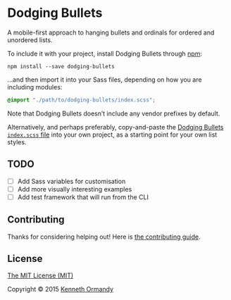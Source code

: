 <!--

[![A great header image you designed, or collaborated on with a designer you work with. It’ll look best when it’s 728px wide, @2x for hi-dpi devices.](preview.png)](https://github.com/kennethormandy/default)

***

-->

# Dodging Bullets

A mobile-first approach to hanging bullets and ordinals for ordered and unordered lists.

To include it with your project, install Dodging Bullets through [npm](http://npmjs.org):

```
npm install --save dodging-bullets
```

…and then import it into your Sass files, depending on how you are including modules:

```scss
@import "./path/to/dodging-bullets/index.scss";
```

Note that Dodging Bullets doesn’t include any vendor prefixes by default.

Alternatively, and perhaps preferably, copy-and-paste the [Dodging Bullets `index.scss` file](index.scss) into your own project, as a starting point for your own list styles.

## TODO

- [ ] Add Sass variables for customisation
- [ ] Add more visually interesting examples
- [ ] Add test framework that will run from the CLI

## Contributing

Thanks for considering helping out! Here is [the contributing guide](CONTRIBUTING.md).

## License

[The MIT License (MIT)](LICENSE.md)

Copyright © 2015 [Kenneth Ormandy](http://kennethormandy.com)
